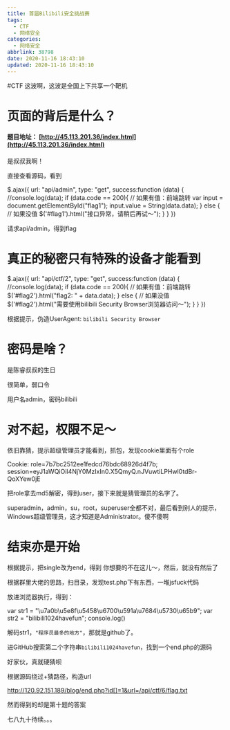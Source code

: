 ```yaml
---
title: 首届Bilibili安全挑战赛
tags:
  - CTF
  - 网络安全
categories:
  - 网络安全
abbrlink: 38798
date: 2020-11-16 18:43:10
updated: 2020-11-16 18:43:10
---
```

#CTF 
这波啊，这波是全国上下共享一个靶机

# 页面的背后是什么？

#### 题目地址： [http://45.113.201.36/index.html](http://45.113.201.36/index.html)

是叔叔我啊！
<!--more-->
直接查看源码，看到

 $.ajax({
    url: "api/admin",
    type: "get",
    success:function (data) {
        //console.log(data);
        if (data.code == 200){
            // 如果有值：前端跳转
            var input = document.getElementById("flag1");
            input.value = String(data.data);
        } else {
            // 如果没值
            $('#flag1').html("接口异常，请稍后再试～");
        }
    }
})

请求api/admin，得到flag

# 真正的秘密只有特殊的设备才能看到

$.ajax({
    url: "api/ctf/2",
    type: "get",
    success:function (data) {
        //console.log(data);
        if (data.code == 200){
            // 如果有值：前端跳转
            $('#flag2').html("flag2: " + data.data);
        } else {
            // 如果没值
            $('#flag2').html("需要使用bilibili Security Browser浏览器访问～");
        }
    }
})

根据提示，伪造UserAgent: `bilibili Security Browser`

# 密码是啥？

是陈睿叔叔的生日

很简单，弱口令

用户名admin，密码bilibili

# 对不起，权限不足～

依旧靠猜，提示超级管理员才能看到，抓包，发现cookie里面有个role

Cookie: role=7b7bc2512ee1fedcd76bdc68926d4f7b; session=eyJ1aWQiOiI4NjY0MzIxIn0.X5QmyQ.nJVuwtiLPHwl0tdBr-QoXYew0jE

把role拿去md5解密，得到user，接下来就是猜管理员的名字了。

superadmin，admin，su，root，superuser全都不对，最后看到别人的提示，Windows超级管理员，这才知道是Administrator。傻不傻啊

# 结束亦是开始

根据提示，把single改为end，得到 你想要的不在这儿～，然后，就没有然后了

根据群里大佬的思路，扫目录，发现test.php下有东西，一堆jsfuck代码

放进浏览器执行，得到：

var str1 = "\u7a0b\u5e8f\u5458\u6700\u591a\u7684\u5730\u65b9";
var str2 = "bilibili1024havefun";
console.log()

解码str1，`"程序员最多的地方"`，那就是github了。

进GitHub搜索第二个字符串`bilibili1024havefun`，找到一个end.php的源码

<?php

//filename end.php

$bilibili = "bilibili1024havefun";

$str = intval($_GET['id']);
$reg = preg_match('/\d/is', $_GET['id']);

if(!is_numeric($_GET['id']) and $reg !== 1 and $str === 1){
	$content = file_get_contents($_GET['url']);
	
	//文件路径猜解
	if (false){
		echo "还差一点点啦～";
	}else{
		echo $flag;
	}
}else{
	echo "你想要的不在这儿～";
}
?>

好家伙，真就硬猜呗

根据源码绕过+猜路径，构造url

http://120.92.151.189/blog/end.php?id[]=1&url=/api/ctf/6/flag.txt

然而得到的却是第十题的答案

  

七八九十待续。。。